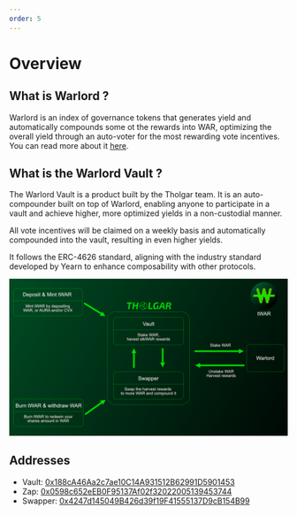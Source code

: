 ```yaml
---
order: 5
---
```


# Overview

## What is Warlord ?

Warlord is an index of governance tokens that generates yield and automatically compounds some ot the rewards into WAR, optimizing the overall yield through an auto-voter for the most rewarding vote incentives. You can read more about it [here](https://doc.paladin.vote/warlord/overview).

## What is the Warlord Vault ?

The Warlord Vault is a product built by the Tholgar team. It is an auto-compounder built on top of Warlord, enabling anyone to participate in a vault and achieve higher, more optimized yields in a non-custodial manner.

All vote incentives will be claimed on a weekly basis and automatically compounded into the vault, resulting in even higher yields.

It follows the ERC-4626 standard, aligning with the industry standard developed by Yearn to enhance composability with other protocols.

![](../assets/schema.png)

## Addresses

- Vault: [0x188cA46Aa2c7ae10C14A931512B62991D5901453](https://etherscan.io/address/0x188ca46aa2c7ae10c14a931512b62991d5901453)
- Zap: [0x0598c652eEB0F95137Af02f32022005139453744](https://etherscan.io/address/0x0598c652eeb0f95137af02f32022005139453744)
- Swapper: [0x4247d145049B426d39f19F41555137D9cB154B99](https://etherscan.io/address/0x4247d145049b426d39f19f41555137d9cb154b99)
